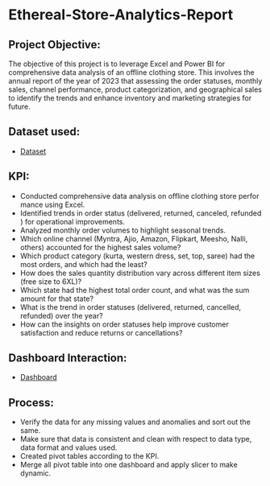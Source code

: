 # Ethereal-Store-Analytics-Report
## Project Objective:
The objective of this project is to leverage Excel and Power BI for comprehensive data analysis of an   offline clothing store. This involves the annual report of the year of 2023 that assessing the order statuses, monthly sales, channel performance, product categorization, and geographical sales to identify the trends and enhance inventory and marketing strategies for future.

## Dataset used:
- <a href="https://github.com/Kish200798/Ethereal---Store-Analytics-Report/blob/main/Ethereal.xlsx">Dataset</a>

## KPI:
-   Conducted comprehensive data analysis on offline clothing store performance using Excel.
- 	Identified trends in order status (delivered, returned, canceled, refunded) for operational improvements.
- 	Analyzed monthly order volumes to highlight seasonal trends.
- 	Which online channel (Myntra, Ajio, Amazon, Flipkart, Meesho, Nalli, others) accounted for the highest sales volume?
- 	Which product category (kurta, western dress, set, top, saree) had the most orders, and which had the least?
- 	How does the sales quantity distribution vary across different item sizes (free size to 6XL)?
- 	Which state had the highest total order count, and what was the sum amount for that state?
- 	What is the trend in order statuses (delivered, returned, cancelled, refunded) over the year?
- 	How can the insights on order statuses help improve customer satisfaction and reduce returns or cancellations?

## Dashboard Interaction:
- <a href= "file:///C:/Users/Kishore%20Kumar/OneDrive/Excel%20project/Insights/Ethereal.pdf"> Dashboard</a>

## Process:
- Verify the data for any missing values and anomalies and sort out the same.
- Make sure that data is consistent and clean with respect to data type, data format and values used.
- Created pivot tables according to the KPI.
- Merge all pivot table into one dashboard and apply slicer to make dynamic. 
